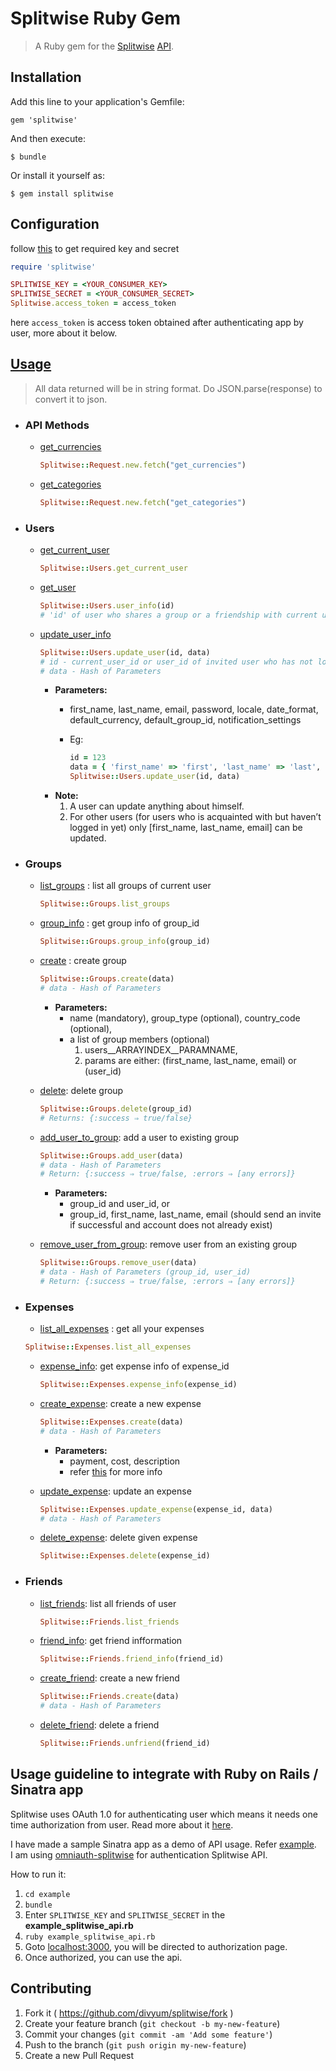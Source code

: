 # Splitwise Ruby Gem

> A Ruby gem for the [Splitwise](https://www.splitwise.com/index) [API](http://dev.splitwise.com/).


## Installation

Add this line to your application's Gemfile:

    gem 'splitwise'

And then execute:

    $ bundle

Or install it yourself as:

    $ gem install splitwise


## Configuration
follow [this](http://dev.splitwise.com/) to get required key and secret
```ruby
require 'splitwise'

SPLITWISE_KEY = <YOUR_CONSUMER_KEY> 
SPLITWISE_SECRET = <YOUR_CONSUMER_SECRET>
Splitwise.access_token = access_token 
```
here `access_token` is access token obtained after authenticating app by user, more about it below.

## [Usage](http://dev.splitwise.com/)
> All data returned will be in string format. Do JSON.parse(response) to convert it to json.

- ###  API Methods   

   - [get_currencies](http://dev.splitwise.com/dokuwiki/doku.php?id=get_currencies)   
     
     ```ruby
     Splitwise::Request.new.fetch("get_currencies")
     ```   
  - [get_categories](http://dev.splitwise.com/dokuwiki/doku.php?id=get_categories)  

    ```ruby   
    Splitwise::Request.new.fetch("get_categories")
    ```

- ### Users
  - [get_current_user](http://dev.splitwise.com/dokuwiki/doku.php?id=get_current_user)   
    
    ```ruby
    Splitwise::Users.get_current_user
    ```
  - [get_user](http://dev.splitwise.com/dokuwiki/doku.php?id=get_user)
    
    ```ruby
    Splitwise::Users.user_info(id) 
    # 'id' of user who shares a group or a friendship with current user
    ```
  - [update_user_info](http://dev.splitwise.com/dokuwiki/doku.php?id=update_user)
    
    ```ruby
    Splitwise::Users.update_user(id, data)
    # id - current_user_id or user_id of invited user who has not logged in yet
    # data - Hash of Parameters
    ```
    - **Parameters:**
      - first_name, last_name, email, password, locale, date_format, default_currency, default_group_id, notification_settings
      - Eg: 
       
        ```ruby
        id = 123
        data = { 'first_name' => 'first', 'last_name' => 'last', ... }
        Splitwise::Users.update_user(id, data)
        ```
    - **Note:**
        1. A user can update anything about himself.
        2. For other users (for users who is acquainted with but haven’t logged in yet) only [first_name, last_name, email] can be updated.


- ### Groups
  - [list_groups](http://dev.splitwise.com/dokuwiki/doku.php?id=get_groups) : list all groups of current user
    
    ```ruby
    Splitwise::Groups.list_groups
    ```
  - [group_info](http://dev.splitwise.com/dokuwiki/doku.php?id=get_group) : get group info of group_id
    
    ```ruby
    Splitwise::Groups.group_info(group_id)
    ```
  - [create](http://dev.splitwise.com/dokuwiki/doku.php?id=create_group) : create group

    ```ruby
    Splitwise::Groups.create(data)
    # data - Hash of Parameters
    ```
    - **Parameters:** 
        - name (mandatory), group_type (optional), country_code (optional),
        - a list of group members (optional)
            1. users__ARRAYINDEX__PARAMNAME,
            2. params are either: (first_name, last_name, email) or (user_id)
    
  - [delete](http://dev.splitwise.com/dokuwiki/doku.php?id=delete_group): delete group
  
     ```ruby
    Splitwise::Groups.delete(group_id)
    # Returns: {:success ⇒ true/false}
    ```

  - [add_user_to_group](http://dev.splitwise.com/dokuwiki/doku.php?id=add_user_to_group): add a user to existing group

     ```ruby
    Splitwise::Groups.add_user(data)
    # data - Hash of Parameters
    # Return: {:success ⇒ true/false, :errors ⇒ [any errors]}
    ```
    - **Parameters:**
        - group_id and user_id, or
        - group_id, first_name, last_name, email 
(should send an invite if successful and account does not already exist)
    
  - [remove_user_from_group](http://dev.splitwise.com/dokuwiki/doku.php?id=remove_user_from_group): remove user from an existing group
  
    ```ruby
    Splitwise::Groups.remove_user(data)
    # data - Hash of Parameters (group_id, user_id)
    # Return: {:success ⇒ true/false, :errors ⇒ [any errors]}
    ```


- ### Expenses

    - [list_all_expenses](http://dev.splitwise.com/dokuwiki/doku.php?id=get_expenses) : get all your expenses

     ```ruby
     Splitwise::Expenses.list_all_expenses
     ```
    
    - [expense_info](http://dev.splitwise.com/dokuwiki/doku.php?id=get_expense): get expense info of expense_id
    
      ```ruby
      Splitwise::Expenses.expense_info(expense_id)
      ```

    - [create_expense](http://dev.splitwise.com/dokuwiki/doku.php?id=create_expense): create a new expense
    
      ```ruby
      Splitwise::Expenses.create(data)
      # data - Hash of Parameters
      ```

      - **Parameters:**
        - payment, cost, description
        - refer [this](http://dev.splitwise.com/dokuwiki/doku.php?id=create_expense) for more info
        
    - [update_expense](http://dev.splitwise.com/dokuwiki/doku.php?id=update_expense): update an expense
      
      ```ruby
      Splitwise::Expenses.update_expense(expense_id, data)
      # data - Hash of Parameters
      ```
     
    - [delete_expense](http://dev.splitwise.com/dokuwiki/doku.php?id=delete_expense): delete given expense
    
      ```ruby
      Splitwise::Expenses.delete(expense_id)
      ```
    

- ### Friends

    - [list_friends](http://dev.splitwise.com/dokuwiki/doku.php?id=friends): list all friends of user
    
      ```ruby
      Splitwise::Friends.list_friends
      ```
    
    - [friend_info](http://dev.splitwise.com/dokuwiki/doku.php?id=get_friends): get friend infformation
      
       ```ruby
      Splitwise::Friends.friend_info(friend_id)
      ```
    
    - [create_friend](http://dev.splitwise.com/dokuwiki/doku.php?id=create_friend): create a new friend
      
      ```ruby
      Splitwise::Friends.create(data)
      # data - Hash of Parameters
      ```
    
    - [delete_friend](http://dev.splitwise.com/dokuwiki/doku.php?id=delete_friend): delete a friend
      
      ```ruby
      Splitwise::Friends.unfriend(friend_id)
      ```
    
## Usage guideline to integrate with Ruby on Rails / Sinatra app

Splitwise uses OAuth 1.0 for authenticating user which means it needs one time authorization from user. Read more about it [here](https://blog.splitwise.com/2013/07/15/setting-up-oauth-for-the-splitwise-api/).

I have made a sample Sinatra app as a demo of API usage. Refer [example](example).   
I am using [omniauth-splitwise](https://github.com/smudge/omniauth-splitwise) for authentication Splitwise API.

How to run it:

1. `cd example`
2. `bundle`
3. Enter `SPLITWISE_KEY` and `SPLITWISE_SECRET` in the **example_splitwise_api.rb**
4. `ruby example_splitwise_api.rb`
5. Goto [localhost:3000](localhost:3000), you will be directed to authorization page.
6. Once authorized, you can use the api.

## Contributing

1. Fork it ( https://github.com/divyum/splitwise/fork )
2. Create your feature branch (`git checkout -b my-new-feature`)
3. Commit your changes (`git commit -am 'Add some feature'`)
4. Push to the branch (`git push origin my-new-feature`)
5. Create a new Pull Request
